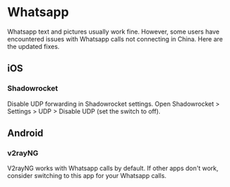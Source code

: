 # Whatsapp

Whatsapp text and pictures usually work fine. However, some users have encountered issues with Whatsapp calls not connecting in China. Here are the updated fixes.

## iOS

### Shadowrocket

Disable UDP forwarding in Shadowrocket settings. Open Shadowrocket > Settings > UDP > Disable UDP (set the switch to off).

## Android

### v2rayNG

V2rayNG works with Whatsapp calls by default. If other apps don't work, consider switching to this app for your Whatsapp calls.
